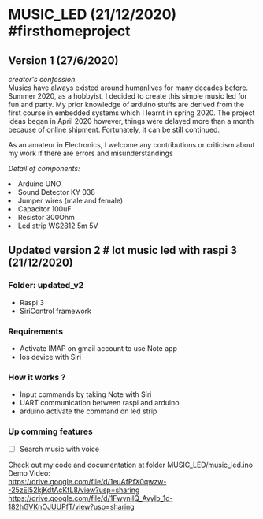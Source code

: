 # MUSIC_LED (21/12/2020) #firsthomeproject
## Version 1 (27/6/2020)
<i>creator's confession</i><br/>
Musics have always existed around humanlives for many decades before. Summer 2020, as a hobbyist, I decided to create this simple music led for fun and party.
My prior knowledge of arduino stuffs are derived from the first course in embedded systems which I learnt in spring 2020. The project ideas began in April 2020 
however, things were delayed more than a month because of online shipment. Fortunately, it can be still continued.<br/>

As an amateur in Electronics, I welcome any contributions or criticism about my work if there are errors and misunderstandings

<i>Detail of components:</i>

<li>Arduino UNO</li>

<li>Sound Detector KY 038</li>

<li>Jumper wires (male and female)</li>

<li>Capacitor 100uF</li>

<li>Resistor 300Ohm</li>

<li>Led strip WS2812 5m 5V</li>

## Updated version 2 # Iot music led with raspi 3 (21/12/2020)
### Folder: updated_v2
 - Raspi 3 
 - SiriControl framework
### Requirements
 - Activate IMAP on gmail account to use Note app
 - Ios device with Siri
### How it works ?
 - Input commands by taking Note with Siri
 - UART communication between raspi and arduino
 - arduino activate the command on led strip
### Up comming features
 - [ ] Search music with voice

Check out my code and documentation at folder MUSIC_LED/music_led.ino <br/>
Demo Video: <br/>
https://drive.google.com/file/d/1euAfPfX0qwzw--25zEl52kjKdtAcKfL8/view?usp=sharing <br/>
https://drive.google.com/file/d/1FwyniIQ_AvyIb_1d-182hGVKnOJUUPfT/view?usp=sharing


 
